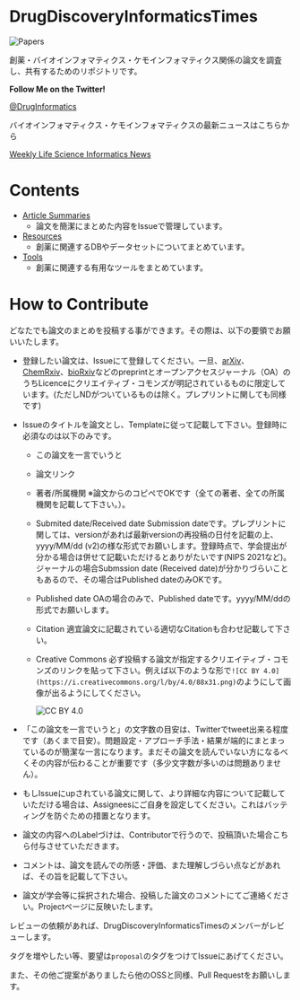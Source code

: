# DrugDiscoveryInformaticsTimes
![Papers](https://img.shields.io/github/issues/DrugDiscoveryInformaticsTimes/DrugDiscoveryInformaticsTimes.svg)


創薬・バイオインフォマティクス・ケモインフォマティクス関係の論文を調査し、共有するためのリポジトリです。

**Follow Me on the Twitter!**

[@DrugInformatics](https://twitter.com/DrugInformatics)

バイオインフォマティクス・ケモインフォマティクスの最新ニュースはこちらから

[Weekly Life Science Informatics News](https://www.getrevue.co/profile/blacktanktop)

# Contents

* [Article Summaries](https://github.com/DrugDiscoveryInformaticsTimes/DrugDiscoveryInformaticsTimes/issues)
  * 論文を簡潔にまとめた内容をIssueで管理しています。
* [Resources](https://github.com/DrugDiscoveryInformaticsTimes/DrugDiscoveryInformaticsTimes/tree/main/Resources)
  * 創薬に関連するDBやデータセットについてまとめています。
* [Tools](https://github.com/DrugDiscoveryInformaticsTimes/DrugDiscoveryInformaticsTimes/tree/main/Tools)
  * 創薬に関連する有用なツールをまとめています。

# How to Contribute

どなたでも論文のまとめを投稿する事ができます。その際は、以下の要領でお願いいたします。

* 登録したい論文は、Issueにて登録してください。一旦、[arXiv](https://arxiv.org/)、[ChemRxiv](https://chemrxiv.org/)、[bioRxiv](https://www.biorxiv.org/)などのpreprintとオープンアクセスジャーナル（OA）のうちLicenceにクリエイティブ・コモンズが明記されているものに限定しています。(ただしNDがついているものは除く。プレプリントに関しても同様です)
* Issueのタイトルを論文とし、Templateに従って記載して下さい。登録時に必須なのは以下のみです。
  * この論文を一言でいうと
  * 論文リンク
  * 著者/所属機関 ※論文からのコピペでOKです（全ての著者、全ての所属機関を記載して下さい。）。
  * Submited date/Received date  Submission dateです。プレプリントに関しては、versionがあれば最新versionの再投稿の日付を記載の上、yyyy/MM/dd (v2)の様な形式でお願いします。登録時点で、学会提出が分かる場合は併せて記載いただけるとありがたいです(NIPS 2021など)。ジャーナルの場合Submssion date (Received date)が分かりづらいこともあるので、その場合はPublished dateのみOKです。
  * Published date OAの場合のみで、Published dateです。yyyy/MM/ddの形式でお願いします。
  * Citation 適宜論文に記載されている適切なCitationも合わせ記載して下さい。
  * Creative Commons 必ず投稿する論文が指定するクリエイティブ・コモンズのリンクを貼って下さい。例えば以下のような形で`![CC BY 4.0](https://i.creativecommons.org/l/by/4.0/88x31.png)`のようにして画像が出るようにしてください。
    
    ![CC BY 4.0](https://i.creativecommons.org/l/by/4.0/88x31.png)
    
* 「この論文を一言でいうと」の文字数の目安は、Twitterでtweet出来る程度です（あくまで目安）。問題設定・アプローチ手法・結果が端的にまとまっているのが簡潔な一言になります。まだその論文を読んでいない方になるべくその内容が伝わることが重要です（多少文字数が多いのは問題ありません）。
* もしIssueにupされている論文に関して、より詳細な内容について記載していただける場合は、Assigneesにご自身を設定してください。これはバッティングを防ぐための措置となります。
* 論文の内容へのLabelづけは、Contributorで行うので、投稿頂いた場合こちら付与させていただきます。
* コメントは、論文を読んでの所感・評価、また理解しづらい点などがあれば、その旨を記載して下さい。
* 論文が学会等に採択された場合、投稿した論文のコメントにてご連絡ください。Projectページに反映いたします。

レビューの依頼があれば、DrugDiscoveryInformaticsTimesのメンバーがレビューします。

タグを増やしたい等、要望は`proposal`のタグをつけてIssueにあげてください。

また、その他ご提案がありましたら他のOSSと同様、Pull Requestをお願いします。
